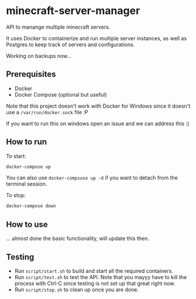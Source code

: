 # minecraft-server-manager

API to manange multiple minecraft servers.

It uses Docker to containerize and run multiple server instances, as well as
Postgres to keep track of servers and configurations. 

Working on backups now...

## Prerequisites

- Docker
- Docker Compose (optional but useful)

Note that this project doesn't work with Docker for Windows since it doesn't use
a `/var/run/docker.sock` file :P

If you want to run this on windows open an issue and we can address this :)

## How to run

To start:
```sh
docker-compose up
```

You can also use `docker-compsose up -d` if you want to detach from the terminal
session.

To stop:
```sh
docker-compose down
```

## How to use

... almost done the basic functionality, will update this then.

## Testing

- Run `script/start.sh` to build and start all the required containers.
- Run `script/test.sh` to test the API.
  Note that you mayyy have to kill the process with Ctrl-C since testing is
  not set up that great right now.
- Run `script/stop.sh` to clean up once you are done.
